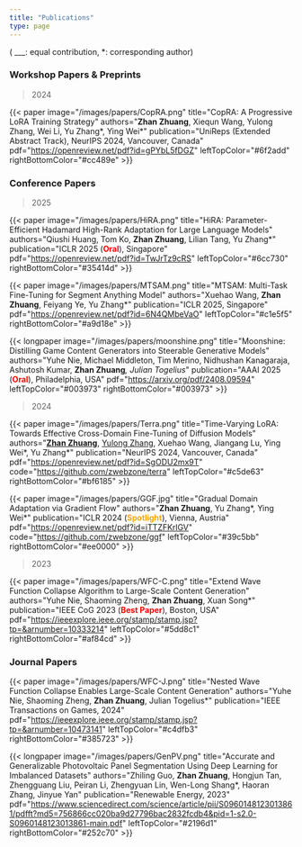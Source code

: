 ```yaml
---
title: "Publications"
type: page
---
```


( ___: equal contribution, *: corresponding author)

###  Workshop Papers & Preprints
> 2024

{{< paper
    image="/images/papers/CopRA.png"
    title="CopRA: A Progressive LoRA Training Strategy"
    authors="<strong>Zhan Zhuang</strong>, Xiequn Wang, Yulong Zhang, Wei Li, Yu Zhang*, Ying Wei*"
    publication="UniReps (Extended Abstract Track), NeurIPS 2024, Vancouver, Canada"
    pdf="https://openreview.net/pdf?id=gPYbL5fDGZ"
    leftTopColor="#6f2add"
    rightBottomColor="#cc489e" >}}

### Conference Papers
> 2025

{{< paper
    image="/images/papers/HiRA.png"
    title="HiRA: Parameter-Efficient Hadamard High-Rank Adaptation for Large Language Models"
    authors="Qiushi Huang, Tom Ko, <strong>Zhan Zhuang</strong>, Lilian Tang, Yu Zhang*"
    publication="ICLR 2025 (<font color=red><strong>Oral</strong></font>), Singapore"
    pdf="https://openreview.net/pdf?id=TwJrTz9cRS"
    leftTopColor="#6cc730"
    rightBottomColor="#35414d" >}}


{{< paper
    image="/images/papers/MTSAM.png"
    title="MTSAM: Multi-Task Fine-Tuning for Segment Anything Model"
    authors="Xuehao Wang, <strong>Zhan Zhuang</strong>, Feiyang Ye, Yu Zhang*"
    publication="ICLR 2025, Singapore"
    pdf="https://openreview.net/pdf?id=6N4QMbeVaO"
    leftTopColor="#c1e5f5"
    rightBottomColor="#a9d18e" >}}

{{< longpaper
    image="/images/papers/moonshine.png"
    title="Moonshine: Distilling Game Content Generators into Steerable Generative Models"
    authors="Yuhe Nie, Michael Middleton, Tim Merino, Nidhushan Kanagaraja, Ashutosh Kumar, <strong>Zhan Zhuang</strong>*, Julian Togelius*"
    publication="AAAI 2025 (<font color=red><strong>Oral</strong></font>), Philadelphia, USA"
    pdf="https://arxiv.org/pdf/2408.09594"
    leftTopColor="#003973"
    rightBottomColor="#003973" >}}

> 2024

{{< paper
    image="/images/papers/Terra.png"
    title="Time-Varying LoRA: Towards Effective Cross-Domain Fine-Tuning of Diffusion Models"
    authors="<u><strong>Zhan Zhuang</strong></u>, <u>Yulong Zhang</u>, Xuehao Wang, Jiangang Lu, Ying Wei*, Yu Zhang*"
    publication="NeurIPS 2024, Vancouver, Canada"
    pdf="https://openreview.net/pdf?id=SgODU2mx9T"
    code="https://github.com/zwebzone/terra"
    leftTopColor="#c5de63"
    rightBottomColor="#bf6185" >}}

{{< paper
    image="/images/papers/GGF.jpg"
    title="Gradual Domain Adaptation via Gradient Flow"
    authors="<strong>Zhan Zhuang</strong>, Yu Zhang*, Ying Wei*"
    publication="ICLR 2024 (<font color=orange><strong>Spotlight</strong></font>), Vienna, Austria"
    pdf="https://openreview.net/pdf?id=iTTZFKrlGV"
    code="https://github.com/zwebzone/ggf"
    leftTopColor="#39c5bb"
    rightBottomColor="#ee0000" >}}



> 2023

{{< paper
    image="/images/papers/WFC-C.png"
    title="Extend Wave Function Collapse Algorithm to Large-Scale Content Generation"
    authors="Yuhe Nie, Shaoming Zheng, <strong>Zhan Zhuang</strong>, Xuan Song*"
    publication="IEEE CoG 2023 (<font color=red><strong>Best Paper</strong></font>), Boston, USA"
    pdf="https://ieeexplore.ieee.org/stamp/stamp.jsp?tp=&arnumber=10333214"
    leftTopColor="#5dd8c1"
    rightBottomColor="#af84cd" >}}


### Journal Papers

{{< paper
    image="/images/papers/WFC-J.png"
    title="Nested Wave Function Collapse Enables Large-Scale Content Generation"
    authors="Yuhe Nie, Shaoming Zheng, <strong>Zhan Zhuang</strong>, Julian Togelius*"
    publication="IEEE Transactions on Games, 2024"
    pdf="https://ieeexplore.ieee.org/stamp/stamp.jsp?tp=&arnumber=10473141"
    leftTopColor="#c4dfb3"
    rightBottomColor="#385723" >}}

{{< longpaper
    image="/images/papers/GenPV.png"
    title="Accurate and Generalizable Photovoltaic Panel Segmentation Using Deep Learning for Imbalanced Datasets"
    authors="Zhiling Guo, <strong>Zhan Zhuang</strong>, Hongjun Tan, Zhengguang Liu, Peiran Li, Zhengyuan Lin, Wen-Long Shang*, Haoran Zhang, Jinyue Yan"
    publication="Renewable Energy, 2023"
    pdf="https://www.sciencedirect.com/science/article/pii/S0960148123013861/pdfft?md5=756866cc020ba9d27796bac2832fcdb4&pid=1-s2.0-S0960148123013861-main.pdf"
    leftTopColor="#2196d1"
    rightBottomColor="#252c70" >}}